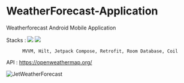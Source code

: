 # WeatherForecast-Application
Weatherforecast Android Mobile Application

Stacks : <img src="https://img.shields.io/badge/Android-3DDC84?style=flat&logo=Android&logoColor=white"> <img src="https://img.shields.io/badge/Kotlin-7F52FF?style=flat&logo=Kotlin&logoColor=white"> 

	      MVVM, Hilt, Jetpack Compose, Retrofit, Room Database, Coil

API : https://openweathermap.org/

![JetWeatherForecast](https://user-images.githubusercontent.com/78264248/215307810-e155c39a-9cf7-44bc-8527-2f0e40e5f5b8.gif)
